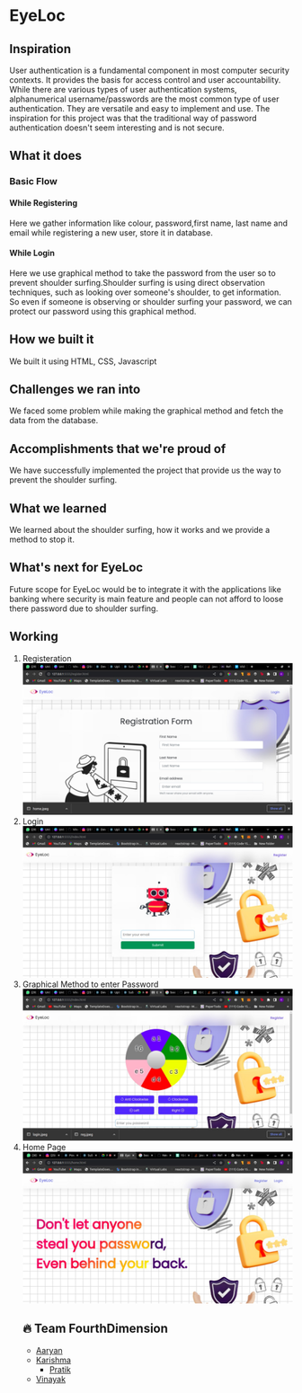 # EyeLoc
## Inspiration
User authentication is a fundamental component in most computer security contexts. It provides the basis for access control and user accountability. While there are various types of user authentication systems, alphanumerical username/passwords are the most common type of user authentication. They are versatile and easy to implement and use.
The inspiration for this project was that the traditional way of password authentication doesn't seem interesting and is not secure.

## What it does
### Basic Flow
#### While Registering
Here we gather information like colour, password,first name, last name and email while registering a new user, store it in database.
#### While Login
Here we use graphical method to take the password from the user so to prevent shoulder surfing.Shoulder surfing is using direct observation techniques, such as looking over someone's shoulder, to get information.
So even if someone is observing or shoulder surfing your password, we can protect our password using this graphical method.

## How we built it
We built it using HTML, CSS, Javascript

## Challenges we ran into
We faced some problem while making the graphical method and fetch the data from the database.

## Accomplishments that we're proud of
We have successfully implemented the project that provide us the way to prevent the shoulder surfing.

## What we learned
We learned about the shoulder surfing, how it works and we provide a method to stop it.

## What's next for EyeLoc
Future scope for EyeLoc would be to integrate it with the applications like banking where security is main feature and people can not afford to loose there password due to shoulder surfing.

## Working
<ol>
<li> Registeration <br>
<img src="https://github.com/VinayakPatkar/EyeLoc/blob/d3e45f74659e4d538eedf53048d877278980e7b3/Views/asserts/reg.jpeg">
</li>
<li> Login <br>
<img src="https://github.com/VinayakPatkar/EyeLoc/blob/d3e45f74659e4d538eedf53048d877278980e7b3/Views/asserts/login.jpeg">
</li>
<li> Graphical Method to enter Password <br>
<img src="https://github.com/VinayakPatkar/EyeLoc/blob/d3e45f74659e4d538eedf53048d877278980e7b3/Views/asserts/graphic.jpeg">
</li>
<li> Home Page <br>
<img src="https://github.com/VinayakPatkar/EyeLoc/blob/d3e45f74659e4d538eedf53048d877278980e7b3/Views/asserts/home.jpeg">
</li>
  


## 🔥 Team FourthDimension
- <a href="https://github.com/Aaryan246">Aaryan</a>
- <a href="https://github.com/karishmarajput">Karishma</a>
  - <a href="https://github.com/dark-shad">Pratik </a>
- <a href="https://github.com/VinayakPatkar">Vinayak</a>
